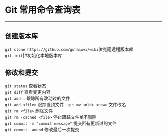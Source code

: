# Git 常用命令查询表
---
## 创建版本库   
`git clone https://github.com/guhaiwei/wiki`|#克隆远程版本库    
`git init`|#初始化本地版本库   

## 修改和提交   
`git status` 查看状态   
`git diff` 查看变更内容   
`git add .` 跟踪所有改动过的文件   
`git add <file>` 跟踪置顶文件   
`git mv <old> <new>` 文件改名   
`git rm <file>` 删除文件   
`git rm -cached <file>` 停止跟踪文件单不删除   
`git commit -m "commit message"` 提交所有更新过的文件   
`git commit -amend` 修改最后一次提交   


